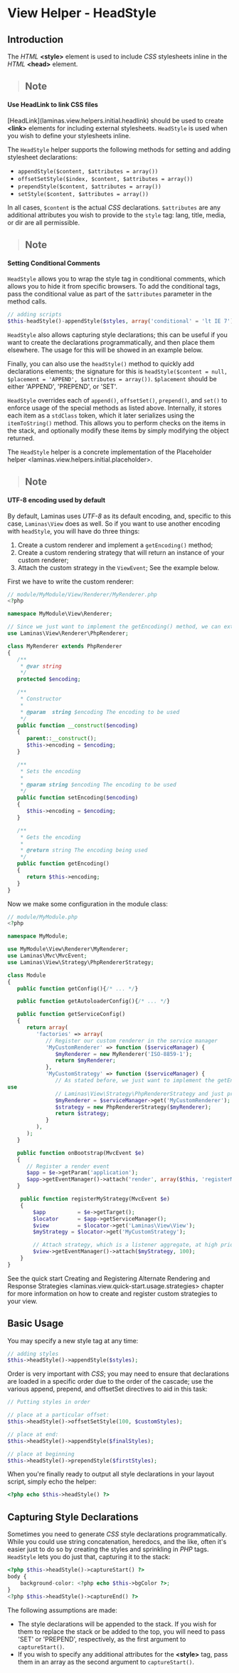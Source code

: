 # View Helper - HeadStyle

## Introduction

The *HTML* **&lt;style&gt;** element is used to include *CSS* stylesheets inline in the *HTML*
**&lt;head&gt;** element.

> ## Note
#### Use HeadLink to link CSS files
\[HeadLink\](laminas.view.helpers.initial.headlink) should be used to create **&lt;link&gt;** elements
for including external stylesheets. `HeadStyle` is used when you wish to define your stylesheets
inline.

The `HeadStyle` helper supports the following methods for setting and adding stylesheet
declarations:

- `appendStyle($content, $attributes = array())`
- `offsetSetStyle($index, $content, $attributes = array())`
- `prependStyle($content, $attributes = array())`
- `setStyle($content, $attributes = array())`

In all cases, `$content` is the actual *CSS* declarations. `$attributes` are any additional
attributes you wish to provide to the `style` tag: lang, title, media, or dir are all permissible.

> ## Note
#### Setting Conditional Comments
`HeadStyle` allows you to wrap the style tag in conditional comments, which allows you to hide it
from specific browsers. To add the conditional tags, pass the conditional value as part of the
`$attributes` parameter in the method calls.
```php
// adding scripts
$this-headStyle()-appendStyle($styles, array('conditional' = 'lt IE 7'));
```

`HeadStyle` also allows capturing style declarations; this can be useful if you want to create the
declarations programmatically, and then place them elsewhere. The usage for this will be showed in
an example below.

Finally, you can also use the `headStyle()` method to quickly add declarations elements; the
signature for this is `headStyle($content = null, $placement = 'APPEND', $attributes = array())`.
`$placement` should be either 'APPEND', 'PREPEND', or 'SET'.

`HeadStyle` overrides each of `append()`, `offsetSet()`, `prepend()`, and `set()` to enforce usage
of the special methods as listed above. Internally, it stores each item as a `stdClass` token, which
it later serializes using the `itemToString()` method. This allows you to perform checks on the
items in the stack, and optionally modify these items by simply modifying the object returned.

The `HeadStyle` helper is a concrete implementation of the Placeholder helper
&lt;laminas.view.helpers.initial.placeholder&gt;.

> ## Note
#### UTF-8 encoding used by default
By default, Laminas uses *UTF-8* as its default encoding, and, specific to this case,
`Laminas\View` does as well. So if you want to use another encoding with `headStyle`, you will have do
three things:
1.  Create a custom renderer and implement a `getEncoding()` method;
2.  Create a custom rendering strategy that will return an instance of your custom renderer;
3.  Attach the custom strategy in the `ViewEvent`;
See the example below.

First we have to write the custom renderer:

```php
// module/MyModule/View/Renderer/MyRenderer.php
<?php

namespace MyModule\View\Renderer;

// Since we just want to implement the getEncoding() method, we can extend the Laminas native renderer
use Laminas\View\Renderer\PhpRenderer;

class MyRenderer extends PhpRenderer
{
   /**
    * @var string
    */
   protected $encoding;

   /**
    * Constructor
    *
    * @param  string $encoding The encoding to be used
    */
   public function __construct($encoding)
   {
      parent::__construct();
      $this->encoding = $encoding;
   }

   /**
    * Sets the encoding
    *
    * @param string $encoding The encoding to be used
    */
   public function setEncoding($encoding)
   {
      $this->encoding = $encoding;
   }

   /**
    * Gets the encoding
    *
    * @return string The encoding being used
    */
   public function getEncoding()
   {
      return $this->encoding;
   }
}
```

Now we make some configuration in the module class:

```php
// module/MyModule.php
<?php

namespace MyModule;

use MyModule\View\Renderer\MyRenderer;
use Laminas\Mvc\MvcEvent;
use Laminas\View\Strategy\PhpRendererStrategy;

class Module
{
   public function getConfig(){/* ... */}

   public function getAutoloaderConfig(){/* ... */}

   public function getServiceConfig()
   {
      return array(
         'factories' => array(
            // Register our custom renderer in the service manager
            'MyCustomRenderer' => function ($serviceManager) {
               $myRenderer = new MyRenderer('ISO-8859-1');
               return $myRenderer;
            },
            'MyCustomStrategy' => function ($serviceManager) {
               // As stated before, we just want to implement the getEncoding() method, so we can
use
               // Laminas\View\Strategy\PhpRendererStrategy and just provide our custom renderer to it.
               $myRenderer = $serviceManager->get('MyCustomRenderer');
               $strategy = new PhpRendererStrategy($myRenderer);
               return $strategy;
            }
         ),
      );
   }

   public function onBootstrap(MvcEvent $e)
   {
      // Register a render event
      $app = $e->getParam('application');
      $app->getEventManager()->attach('render', array($this, 'registerMyStrategy'), 100);
   }

    public function registerMyStrategy(MvcEvent $e)
    {
        $app          = $e->getTarget();
        $locator      = $app->getServiceManager();
        $view         = $locator->get('Laminas\View\View');
        $myStrategy = $locator->get('MyCustomStrategy');

        // Attach strategy, which is a listener aggregate, at high priority
        $view->getEventManager()->attach($myStrategy, 100);
    }
}
```

See the quick start Creating and Registering Alternate Rendering and Response Strategies
&lt;laminas.view.quick-start.usage.strategies&gt; chapter for more information on how to create and
register custom strategies to your view.

## Basic Usage

You may specify a new style tag at any time:

```php
// adding styles
$this->headStyle()->appendStyle($styles);
```

Order is very important with *CSS*; you may need to ensure that declarations are loaded in a
specific order due to the order of the cascade; use the various append, prepend, and offsetSet
directives to aid in this task:

```php
// Putting styles in order

// place at a particular offset:
$this->headStyle()->offsetSetStyle(100, $customStyles);

// place at end:
$this->headStyle()->appendStyle($finalStyles);

// place at beginning
$this->headStyle()->prependStyle($firstStyles);
```

When you're finally ready to output all style declarations in your layout script, simply echo the
helper:

```php
<?php echo $this->headStyle() ?>
```

## Capturing Style Declarations

Sometimes you need to generate *CSS* style declarations programmatically. While you could use string
concatenation, heredocs, and the like, often it's easier just to do so by creating the styles and
sprinkling in *PHP* tags. `HeadStyle` lets you do just that, capturing it to the stack:

```php
<?php $this->headStyle()->captureStart() ?>
body {
    background-color: <?php echo $this->bgColor ?>;
}
<?php $this->headStyle()->captureEnd() ?>
```

The following assumptions are made:

- The style declarations will be appended to the stack. If you wish for them to replace the stack or
be added to the top, you will need to pass 'SET' or 'PREPEND', respectively, as the first argument
to `captureStart()`.
- If you wish to specify any additional attributes for the **&lt;style&gt;** tag, pass them in an
array as the second argument to `captureStart()`.

